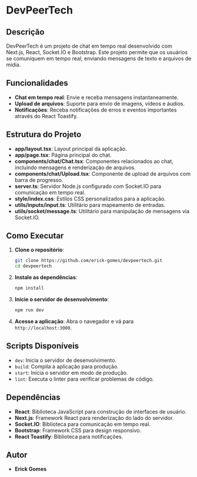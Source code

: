 # DevPeerTech

## Descrição

DevPeerTech é um projeto de chat em tempo real desenvolvido com Next.js, React, Socket.IO e Bootstrap. Este projeto permite que os usuários se comuniquem em tempo real, enviando mensagens de texto e arquivos de mídia.

## Funcionalidades

- **Chat em tempo real**: Envie e receba mensagens instantaneamente.
- **Upload de arquivos**: Suporte para envio de imagens, vídeos e áudios.
- **Notificações**: Receba notificações de erros e eventos importantes através do React Toastify.

## Estrutura do Projeto

- **app/layout.tsx**: Layout principal da aplicação.
- **app/page.tsx**: Página principal do chat.
- **components/chat/Chat.tsx**: Componentes relacionados ao chat, incluindo mensagens e renderização de arquivos.
- **components/chat/Upload.tsx**: Componente de upload de arquivos com barra de progresso.
- **server.ts**: Servidor Node.js configurado com Socket.IO para comunicação em tempo real.
- **style/index.css**: Estilos CSS personalizados para a aplicação.
- **utils/inputs/input.ts**: Utilitário para mapeamento de entradas.
- **utils/socket/message.ts**: Utilitário para manipulação de mensagens via Socket.IO.

## Como Executar

1. **Clone o repositório**:
    ```sh
    git clone https://github.com/erick-gomes/devpeertech.git
    cd devpeertech
    ```

2. **Instale as dependências**:
    ```sh
    npm install
    ```

3. **Inicie o servidor de desenvolvimento**:
    ```sh
    npm run dev
    ```

4. **Acesse a aplicação**:
    Abra o navegador e vá para `http://localhost:3000`.

## Scripts Disponíveis

- `dev`: Inicia o servidor de desenvolvimento.
- `build`: Compila a aplicação para produção.
- `start`: Inicia o servidor em modo de produção.
- `lint`: Executa o linter para verificar problemas de código.

## Dependências

- **React**: Biblioteca JavaScript para construção de interfaces de usuário.
- **Next.js**: Framework React para renderização do lado do servidor.
- **Socket.IO**: Biblioteca para comunicação em tempo real.
- **Bootstrap**: Framework CSS para design responsivo.
- **React Toastify**: Biblioteca para notificações.

## Autor

- **Erick Gomes**
